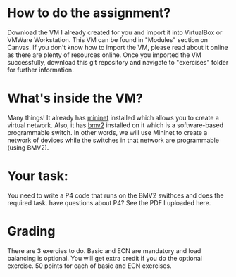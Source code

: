 # How to do the assignment?
Download the VM I already created for you and import it into VirtualBox or VMWare Workstation. This VM can be found in "Modules" section on Canvas.
If you don't know how to import the VM, please read about it online as there are plenty of resources online.
Once you imported the VM successfully, download this git repository and navigate to "exercises" folder for further information. 

# What's inside the VM?
Many things! It already has [mininet](https://mininet.org/) installed which allows you to create a virtual network. Also, it has [bmv2](https://github.com/p4lang/behavioral-model) installed on it which is a software-based programmable switch. In other words, we will use Mininet to create a network of devices while the switches in that network are programmable (using BMV2). 

# Your task:
You need to write a P4 code that runs on the BMV2 swithces and does the required task. have questions about P4? See the PDF I uploaded here. 

# Grading

There are 3 exercies to do. Basic and ECN are mandatory and load balancing is optional. You will get extra credit if you do the optional exercise. 50 points for each of basic and ECN exercises. 



